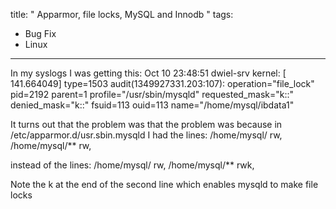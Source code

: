 title: " Apparmor, file locks, MySQL and Innodb "
tags:
- Bug Fix
- Linux
---


In my syslogs I was getting this:
Oct 10 23:48:51 dwiel-srv kernel: [  141.664049] type=1503 audit(1349927331.203:107):  operation="file_lock" pid=2192 parent=1 profile="/usr/sbin/mysqld" requested_mask="k::" denied_mask="k::" fsuid=113 ouid=113 name="/home/mysql/ibdata1"

It turns out that the problem was that the problem was because in /etc/apparmor.d/usr.sbin.mysqld I had the lines:
/home/mysql/ rw,
  /home/mysql/** rw,

instead of the lines:
/home/mysql/ rw,
  /home/mysql/** rwk,

Note the k at the end of the second line which enables mysqld to make file locks


